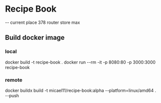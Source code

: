 # Recipe Book

-- current place 378 router store max
## Build docker image

### local
docker build -t recipe-book .
docker run --rm -it -p 8080:80 -p 3000:3000 recipe-book
### remote
docker buildx build -t micael11/recipe-book:alpha --platform=linux/amd64 . --push